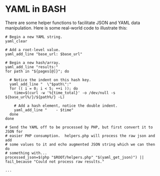 # YAML in BASH

There are some helper functions to facilitate JSON and YAML data manipulation.  Here is some real-world code to illustrate this:
    
    # Begin a new YAML string.
    yaml_clear
    
    # Add a root-level value.
    yaml_add_line "base_url: $base_url"
    
    # Begin a new hash/array.
    yaml_add_line "results:"
    for path in "${pages[@]}"; do
      
      # Notice the indent on this hash key.
      yaml_add_line "  \"$path\":"
      for (( i = 0; i < 5; ++i )); do
        time=$(curl -w '%{time_total}' -o /dev/null -s ${base_url%/}/${path%/} -L)
        
        # Add a hash element, notice the double indent.
        yaml_add_line "    - $time"
      done
    done
    
    # Send the YAML off to be processed by PHP, but first convert it to JSON for
    # easier PHP consumption.  helpers.php will process the raw json and add
    # some values to it and echo augmented JSON string which we can then do
    # something with...
    processed_json=$(php "$ROOT/helpers.php" "$(yaml_get_json)") || fail_because "Could not process raw results."
    
    ...
